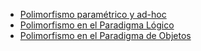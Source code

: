 -   [Polimorfismo paramétrico y ad-hoc](polimorfismo-parametrico-y-ad-hoc.html)
-   [Polimorfismo en el Paradigma Lógico](polimorfismo-en-el-paradigma-logico.html)
-   [Polimorfismo en el Paradigma de Objetos](polimorfismo-en-el-paradigma-de-objetos.html)

